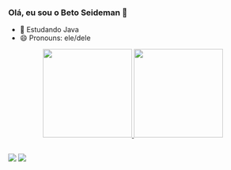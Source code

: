 ### Olá, eu sou o Beto Seideman 👋

- 🌱 Estudando Java
- 😄 Pronouns: ele/dele

<div align="center">
  <a href="https://github.com/betoseideman">
  <img height="180em" src="https://github-readme-stats.vercel.app/api?username=betoseideman&show_icons=true&theme=dracula&include_all_commits=true&count_private=true"/>
  <img height="180em" src="https://github-readme-stats.vercel.app/api/top-langs/?username=betoseideman&layout=compact&langs_count=7&theme=dracula"/>
</div>
  
  ##
  
<a href="https://instagram.com/betoseideman" target="_blank"><img src="https://img.shields.io/badge/-Instagram-%23E4405F?style=for-the-badge&logo=instagram&logoColor=white" target="_blank"></a>
   <a href="https://www.linkedin.com/in/betoseideman" target="_blank"><img src="https://img.shields.io/badge/-LinkedIn-%230077B5?style=for-the-badge&logo=linkedin&logoColor=white" target="_blank"></a> 

